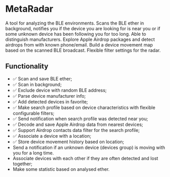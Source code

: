 # MetaRadar

A tool for analyzing the BLE environments. Scans the BLE ether in background, notifies you if the device you are looking for is near you or if some unknown device has been following you for too long. Able to distinguish manufacturers. Explore Apple Airdrop packages and detect airdrops from with known phone/email. Build a device movement map based on the scanned BLE broadcast. Flexible filter settings for the radar.

## Functionality

* ✅ Scan and save BLE ether;
* ✅ Scan in background;
* ✅ Exclude device with random BLE address;
* ✅ Parse device manufacturer info;
* ✅ Add detected devices in favorite;
* ✅ Make search profile based on device characteristics with flexible configurable filters;
* ✅ Send notification when search profile was detected near you;
* ✅ Decode and save Apple Airdrop data from nearest devices;
* ✅ Support Airdrop contacts data filter for the search profile;
* ✅ Associate a device with a location;
* ✅ Store device movement history based on location;
* Send a notification if an unknown device (devices group) is moving with you for a long time.
* Associate devices with each other if they are often detected and lost together;
* Make some statistic based on analysed ether.
